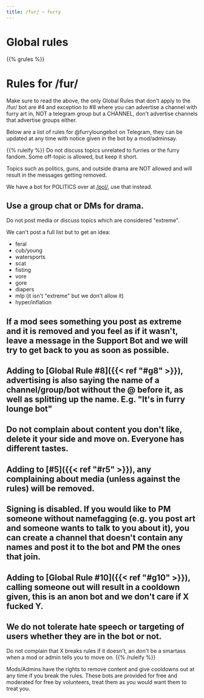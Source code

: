 ```yaml
---
title: /fur/ ~ furry
---
```


# Global rules

{{% grules %}}


# Rules for /fur/

Make sure to read the above, the only Global Rules that don't apply to the /fur/ bot are #4 and exception to #8 where you can advertise a channel with furry art in, NOT a telegram group but a CHANNEL, don't advertise channels that advertise groups either.



Below are a list of rules for @furryloungebot on Telegram, they can be updated at any time with notice given in the bot by a mod/adminsay.


{{% ruleify %}}
Do not discuss topics unrelated to furries or the furry fandom. Some off-topic is allowed, but keep it short.

Topics such as politics, guns, and outside drama are NOT allowed and will result in the messages getting removed.

We have a bot for POLITICS over at [/pol/](https://t.me/politicsloungebot), use that instead.

Use a group chat or DMs for drama.
-
Do not post media or discuss topics which are considered "extreme".

We can't post a full list but to get an idea:
- feral
- cub/young
- watersports
- scat
- fisting
- vore
- gore
- diapers
- mlp (it isn't "extreme" but we don't allow it)
- hyper/inflation

If a mod sees something you post as extreme and it is removed and you feel as if it wasn't, leave a message in the Support Bot and we will try to get back to you as soon as possible.
-
Adding to [Global Rule #8]({{< ref "#g8" >}}), advertising is also saying the name of a channel/group/bot without the @ before it, as well as splitting up the name. E.g. "It's in furry lounge bot"
-
Do not complain about content you don't like, delete it your side and move on. Everyone has different tastes.
-
Adding to [#5]({{< ref "#r5" >}}), any complaining about media (unless against the rules) will be removed.
-
Signing is disabled. If you would like to PM someone without namefagging (e.g. you post art and someone wants to talk to you about it), you can create a channel that doesn't contain any names and post it to the bot and PM the ones that join.
-
Adding to [Global Rule #10]({{< ref "#g10" >}}), calling someone out will result in a cooldown given, this is an anon bot and we don't care if X fucked Y.
-
We do not tolerate hate speech or targeting of users whether they are in the bot or not.
-
Do not complain that X breaks rules if it doesn't, an don't be a smartass when a mod or admin tells you to move on.
{{% /ruleify %}}

Mods/Admins have the rights to remove content and give cooldowns out at any time if you break the rules. These bots are provided for free and moderated for free by volunteers, treat them as you would want them to treat you.
